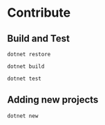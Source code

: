 # Contribute

## Build and Test

`dotnet restore`

`dotnet build`

`dotnet test`

## Adding new projects

`dotnet new`
